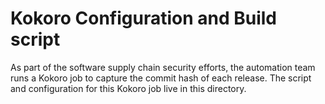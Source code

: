 # Kokoro Configuration and Build script

As part of the software supply chain security efforts, the automation team runs
a Kokoro job to capture the commit hash of each release. The script and
configuration for this Kokoro job live in this directory.
